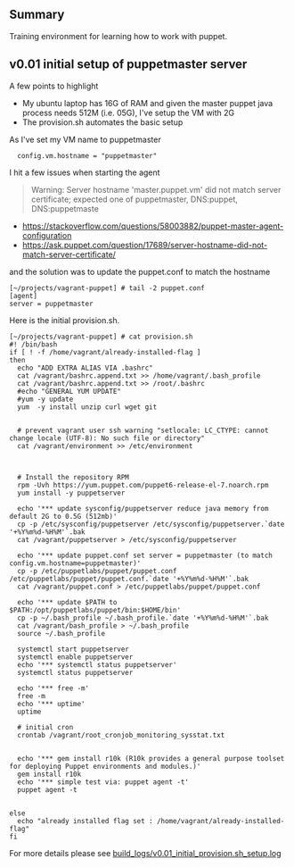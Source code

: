 ## Summary

Training environment for learning how to work with puppet.

## v0.01 initial setup of puppetmaster server 


A few points to highlight
* My ubuntu laptop has 16G of RAM and given the master puppet java process needs 512M (i.e. 05G), I've setup the VM with 2G
* The provision.sh automates the basic setup


As I've set my VM name to puppetmaster

```
  config.vm.hostname = "puppetmaster"
```

I hit a few issues when starting the agent

> Warning: Server hostname 'master.puppet.vm' did not match server certificate; expected one of puppetmaster, DNS:puppet, DNS:puppetmaste

* https://stackoverflow.com/questions/58003882/puppet-master-agent-configuration
* https://ask.puppet.com/question/17689/server-hostname-did-not-match-server-certificate/

and the solution was to update the puppet.conf to match the hostname

```
[~/projects/vagrant-puppet] # tail -2 puppet.conf 
[agent]
server = puppetmaster
```

Here is the initial provision.sh.

```
[~/projects/vagrant-puppet] # cat provision.sh 
#! /bin/bash
if [ ! -f /home/vagrant/already-installed-flag ]
then
  echo "ADD EXTRA ALIAS VIA .bashrc"
  cat /vagrant/bashrc.append.txt >> /home/vagrant/.bash_profile
  cat /vagrant/bashrc.append.txt >> /root/.bashrc
  #echo "GENERAL YUM UPDATE"
  #yum -y update
  yum  -y install unzip curl wget git


  # prevent vagrant user ssh warning "setlocale: LC_CTYPE: cannot change locale (UTF-8): No such file or directory"
  cat /vagrant/environment >> /etc/environment 



  # Install the repository RPM
  rpm -Uvh https://yum.puppet.com/puppet6-release-el-7.noarch.rpm
  yum install -y puppetserver

  echo '*** update sysconfig/puppetserver reduce java memory from default 2G to 0.5G (512mb)'
  cp -p /etc/sysconfig/puppetserver /etc/sysconfig/puppetserver.`date '+%Y%m%d-%H%M'`.bak
  cat /vagrant/puppetserver > /etc/sysconfig/puppetserver

  echo '*** update puppet.conf set server = puppetmaster (to match config.vm.hostname=puppetmaster)'
  cp -p /etc/puppetlabs/puppet/puppet.conf /etc/puppetlabs/puppet/puppet.conf.`date '+%Y%m%d-%H%M'`.bak
  cat /vagrant/puppet.conf > /etc/puppetlabs/puppet/puppet.conf

  echo '*** update $PATH to $PATH:/opt/puppetlabs/puppet/bin:$HOME/bin'
  cp -p ~/.bash_profile ~/.bash_profile.`date '+%Y%m%d-%H%M'`.bak
  cat /vagrant/bash_profile > ~/.bash_profile
  source ~/.bash_profile

  systemctl start puppetserver
  systemctl enable puppetserver
  echo '*** systemctl status puppetserver'
  systemctl status puppetserver

  echo '*** free -m'
  free -m 
  echo '*** uptime'
  uptime

  # initial cron
  crontab /vagrant/root_cronjob_monitoring_sysstat.txt


  echo '*** gem install r10k (R10k provides a general purpose toolset for deploying Puppet environments and modules.)'
  gem install r10k
  echo '*** simple test via: puppet agent -t'
  puppet agent -t


else
  echo "already installed flag set : /home/vagrant/already-installed-flag"
fi
```

For more details please see [build_logs/v0.01_initial_provision.sh_setup.log](build_logs/v0.01_initial_provision.sh_setup.log)
